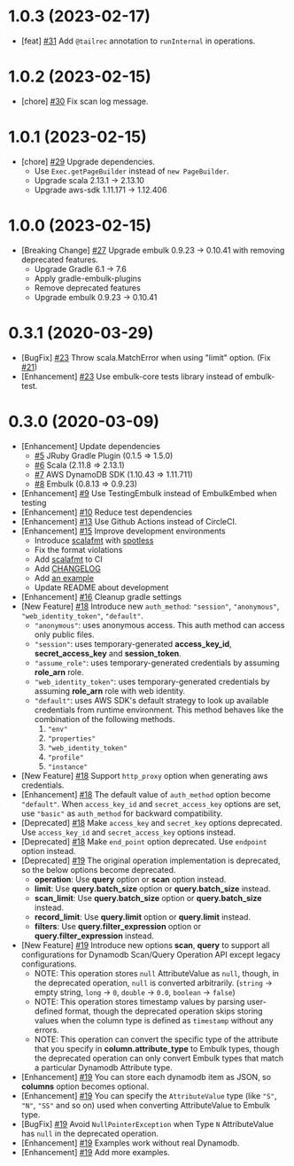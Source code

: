 1.0.3 (2023-02-17)
==================

- [feat] [#31](https://github.com/civitaspo/embulk-input-dynamodb/pull/31) Add `@tailrec` annotation to `runInternal` in operations.

1.0.2 (2023-02-15)
==================

- [chore] [#30](https://github.com/civitaspo/embulk-input-dynamodb/pull/30) Fix scan log message.

1.0.1 (2023-02-15)
==================

- [chore] [#29](https://github.com/civitaspo/embulk-input-dynamodb/pull/29) Upgrade dependencies.
    - Use `Exec.getPageBuilder` instead of `new PageBuilder`.
    - Upgrade scala 2.13.1 -> 2.13.10
    - Upgrade aws-sdk 1.11.171 -> 1.12.406

1.0.0 (2023-02-15)
==================

- [Breaking Change] [#27](https://github.com/civitaspo/embulk-input-dynamodb/pull/27) Upgrade embulk 0.9.23 -> 0.10.41 with removing deprecated features.
    - Upgrade Gradle 6.1 -> 7.6
    - Apply gradle-embulk-plugins
    - Remove deprecated features
    - Upgrade embulk 0.9.23 -> 0.10.41

0.3.1 (2020-03-29)
==================

- [BugFix] [#23](https://github.com/civitaspo/embulk-input-dynamodb/pull/23) Throw scala.MatchError when using "limit" option. (Fix [#21](https://github.com/civitaspo/embulk-input-dynamodb/issues/21))
- [Enhancement] [#23](https://github.com/civitaspo/embulk-input-dynamodb/pull/23) Use embulk-core tests library instead of embulk-test.

0.3.0 (2020-03-09)
==================

- [Enhancement] Update dependencies
    - [#5](https://github.com/civitaspo/embulk-input-dynamodb/pull/5) JRuby Gradle Plugin (0.1.5 => 1.5.0)
    - [#6](https://github.com/civitaspo/embulk-input-dynamodb/pull/6) Scala (2.11.8 => 2.13.1)
    - [#7](https://github.com/civitaspo/embulk-input-dynamodb/pull/7) AWS DynamoDB SDK (1.10.43 => 1.11.711)
    - [#8](https://github.com/civitaspo/embulk-input-dynamodb/pull/8) Embulk (0.8.13 => 0.9.23)
- [Enhancement] [#9](https://github.com/civitaspo/embulk-input-dynamodb/pull/9) Use TestingEmbulk instead of EmbulkEmbed when testing
- [Enhancement] [#10](https://github.com/civitaspo/embulk-input-dynamodb/pull/10) Reduce test dependencies
- [Enhancement] [#13](https://github.com/civitaspo/embulk-input-dynamodb/pull/13) Use Github Actions instead of CircleCI.
- [Enhancement] [#15](https://github.com/civitaspo/embulk-input-dynamodb/pull/15) Improve development environments
    - Introduce [scalafmt](https://scalameta.org/scalafmt/) with [spotless](https://github.com/diffplug/spotless)
    - Fix the format violations
    - Add [scalafmt](https://scalameta.org/scalafmt/) to CI
    - Add [CHANGELOG](./CHANGELOG.md)
    - Add [an example](./example)
    - Update README about development
- [Enhancement] [#16](https://github.com/civitaspo/embulk-input-dynamodb/pull/16) Cleanup gradle settings
- [New Feature] [#18](https://github.com/civitaspo/embulk-input-dynamodb/pull/18) Introduce new `auth_method`: `"session"`, `"anonymous"`, `"web_identity_token"`, `"default"`.
    - `"anonymous"`: uses anonymous access. This auth method can access only public files.
    - `"session"`: uses temporary-generated **access_key_id**, **secret_access_key** and **session_token**.
    - `"assume_role"`: uses temporary-generated credentials by assuming **role_arn** role.
    - `"web_identity_token"`: uses temporary-generated credentials by assuming **role_arn** role with web identity.
    - `"default"`: uses AWS SDK's default strategy to look up available credentials from runtime environment. This method   behaves like the combination of the following methods.
        1. `"env"`
        1. `"properties"`
        1. `"web_identity_token"`
        1. `"profile"`
        1. `"instance"`
- [New Feature] [#18](https://github.com/civitaspo/embulk-input-dynamodb/pull/18) Support `http_proxy` option when generating aws credentials.
- [Enhancement] [#18](https://github.com/civitaspo/embulk-input-dynamodb/pull/18) The default value of `auth_method` option become `"default"`. When `access_key_id` and `secret_access_key` options are set, use `"basic"` as `auth_method` for backward compatibility.
- [Deprecated] [#18](https://github.com/civitaspo/embulk-input-dynamodb/pull/18) Make `access_key` and `secret_key` options deprecated. Use `access_key_id` and `secret_access_key` options instead.
- [Deprecated] [#18](https://github.com/civitaspo/embulk-input-dynamodb/pull/18) Make `end_point` option deprecated. Use `endpoint` option instead.
- [Deprecated] [#19](https://github.com/civitaspo/embulk-input-dynamodb/pull/19) The original operation implementation is deprecated, so the below options become deprecated.
    - **operation**: Use **query** option or **scan** option instead.
    - **limit**: Use **query.batch_size** option or **query.batch_size** instead.
    - **scan_limit**: Use **query.batch_size** option or **query.batch_size** instead.
    - **record_limit**: Use **query.limit** option or **query.limit** instead.
    - **filters**: Use **query.filter_expression** option or **query.filter_expression** instead.
- [New Feature] [#19](https://github.com/civitaspo/embulk-input-dynamodb/pull/19) Introduce new options **scan**, **query** to support all configurations for Dynamodb Scan/Query Operation API except legacy configurations.
    - NOTE: This operation stores `null` AttributeValue as `null`, though, in the deprecated operation, `null` is converted arbitrarily. (`string` -> empty string, `long` -> `0`, `double` -> `0.0`, `boolean` -> `false`)
    - NOTE: This operation stores timestamp values by parsing user-defined format, though the deprecated operation skips storing values when the column type is defined as `timestamp` without any errors.
    - NOTE: This operation can convert the specific type of the attribute that you specify in **column.attribute_type** to Embulk types, though the deprecated operation can only convert Embulk types that match a particular Dynamodb Attribute type.
- [Enhancement] [#19](https://github.com/civitaspo/embulk-input-dynamodb/pull/19) You can store each dynamodb item as JSON, so **columns** option becomes optional.
- [Enhancement] [#19](https://github.com/civitaspo/embulk-input-dynamodb/pull/19) You can specify the `AttributeValue` type (like `"S"`, `"N"`, `"SS"` and so on) used when converting AttributeValue to Embulk type.
- [BugFix] [#19](https://github.com/civitaspo/embulk-input-dynamodb/pull/19) Avoid `NullPointerException` when Type `N` AttributeValue has `null` in the deprecated operation.
- [Enhancement] [#19](https://github.com/civitaspo/embulk-input-dynamodb/pull/19) Examples work without real Dynamodb.
- [Enhancement] [#19](https://github.com/civitaspo/embulk-input-dynamodb/pull/19) Add more examples.
